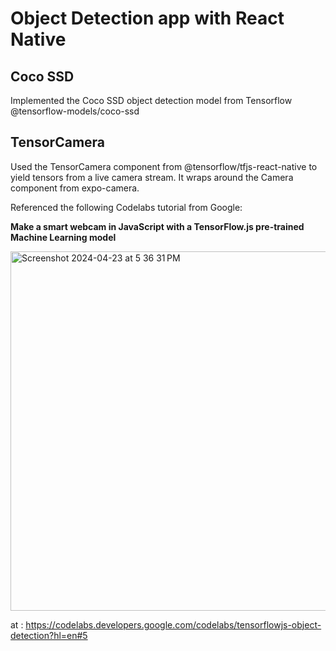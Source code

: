 # Object Detection app with React Native

## Coco SSD
Implemented the Coco SSD object detection model from Tensorflow @tensorflow-models/coco-ssd

## TensorCamera 
Used the TensorCamera component from @tensorflow/tfjs-react-native to yield tensors from a live camera stream. 
It wraps around the Camera component from expo-camera.

Referenced the following Codelabs tutorial from Google: 

**Make a smart webcam in JavaScript with a TensorFlow.js pre-trained Machine Learning model**


<img width="575" alt="Screenshot 2024-04-23 at 5 36 31 PM" src="https://github.com/Bilguunbayartsogt/obj-detection-beta/assets/109363717/58297190-3926-4299-bfee-6bb96ac2a409">


at : https://codelabs.developers.google.com/codelabs/tensorflowjs-object-detection?hl=en#5
